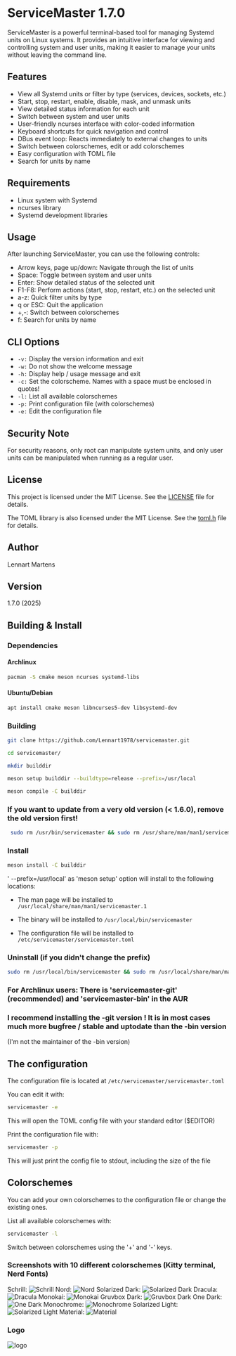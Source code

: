 # ServiceMaster 1.7.0

ServiceMaster is a powerful terminal-based tool for managing Systemd units on Linux systems. It provides an intuitive interface for viewing and controlling system and user units, making it easier to manage your units without leaving the command line.

## Features

- View all Systemd units or filter by type (services, devices, sockets, etc.)
- Start, stop, restart, enable, disable, mask, and unmask units
- View detailed status information for each unit
- Switch between system and user units
- User-friendly ncurses interface with color-coded information
- Keyboard shortcuts for quick navigation and control
- DBus event loop: Reacts immediately to external changes to units
- Switch between colorschemes, edit or add colorschemes
- Easy configuration with TOML file
- Search for units by name

## Requirements

- Linux system with Systemd
- ncurses library
- Systemd development libraries

## Usage

After launching ServiceMaster, you can use the following controls:

- Arrow keys, page up/down: Navigate through the list of units
- Space: Toggle between system and user units
- Enter: Show detailed status of the selected unit
- F1-F8: Perform actions (start, stop, restart, etc.) on the selected unit
- a-z: Quick filter units by type
- q or ESC: Quit the application
- +,-: Switch between colorschemes
- f: Search for units by name

## CLI Options

- `-v:` Display the version information and exit
- `-w:` Do not show the welcome message
- `-h:` Display help / usage message and exit
- `-c:` Set the colorscheme.
        Names with a space must be enclosed in quotes!
- `-l:` List all available colorschemes
- `-p:` Print configuration file (with colorschemes)
- `-e:` Edit the configuration file

## Security Note

For security reasons, only root can manipulate system units, and only user units can be manipulated when running as a regular user.

## License

This project is licensed under the MIT License. See the [LICENSE](LICENSE) file for details.

The TOML library is also licensed under the MIT License. See the [toml.h](lib/toml.h) file for details.

## Author

Lennart Martens

## Version

1.7.0 (2025)

## Building & Install

### Dependencies

#### Archlinux

```bash
pacman -S cmake meson ncurses systemd-libs
```

#### Ubuntu/Debian

```bash
apt install cmake meson libncurses5-dev libsystemd-dev
```

### Building

```bash
git clone https://github.com/Lennart1978/servicemaster.git

cd servicemaster/

mkdir builddir

meson setup builddir --buildtype=release --prefix=/usr/local

meson compile -C builddir
```

### If you want to update from a very old version (< 1.6.0), remove the old version first!

```bash
 sudo rm /usr/bin/servicemaster && sudo rm /usr/share/man/man1/servicemaster.1
```

### Install

```bash
meson install -C builddir
```

' --prefix=/usr/local' as 'meson setup' option will install to the following locations:

- The man page will be installed to `/usr/local/share/man/man1/servicemaster.1`

- The binary will be installed to `/usr/local/bin/servicemaster`

- The configuration file will be installed to `/etc/servicemaster/servicemaster.toml`

### Uninstall (if you didn't change the prefix)

```bash
sudo rm /usr/local/bin/servicemaster && sudo rm /usr/local/share/man/man1/servicemaster.1 && sudo rm /etc/servicemaster/servicemaster.toml
```

### For Archlinux users: There is 'servicemaster-git' (recommended) and 'servicemaster-bin' in the AUR

### I recommend installing the -git version ! It is in most cases much more bugfree / stable and uptodate than the -bin version

(I'm not the maintainer of the -bin version)

## The configuration

The configuration file is located at `/etc/servicemaster/servicemaster.toml`

You can edit it with:

```bash
servicemaster -e
```

This will open the TOML config file with your standard editor ($EDITOR)

Print the configuration file with:

```bash
servicemaster -p
```

This will just print the config file to stdout, including the size of the file

## Colorschemes

You can add your own colorschemes to the configuration file or change the existing ones.

List all available colorschemes with:

```bash
servicemaster -l
```

Switch between colorschemes using the '+' and '-' keys.

### Screenshots with 10 different colorschemes (Kitty terminal, Nerd Fonts)

Schrill:
![Schrill](screenshots/Schrill.png)
Nord:
![Nord](screenshots/Nord.png)
Solarized Dark:
![Solarized Dark](screenshots/Solarized_Dark.png)
Dracula:
![Dracula](screenshots/Dracula.png)
Monokai:
![Monokai](screenshots/Monokai.png)
Gruvbox Dark:
![Gruvbox Dark](screenshots/Gruvbox_Dark.png)
One Dark:
![One Dark](screenshots/One_Dark.png)
Monochrome:
![Monochrome](screenshots/Monochrome.png)
Solarized Light:
![Solarized Light](screenshots/Solarized_Light.png)
Material:
![Material](screenshots/Material.png)

### Logo

![logo](servicemaster-logo.jpeg)
